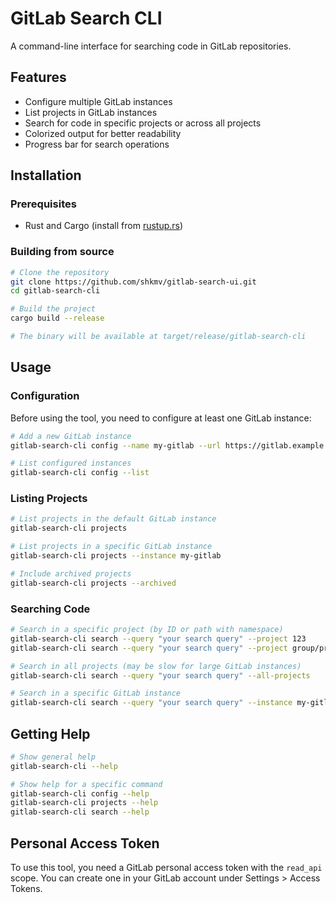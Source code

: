 # GitLab Search CLI

A command-line interface for searching code in GitLab repositories.

## Features

- Configure multiple GitLab instances
- List projects in GitLab instances
- Search for code in specific projects or across all projects
- Colorized output for better readability
- Progress bar for search operations

## Installation

### Prerequisites

- Rust and Cargo (install from [rustup.rs](https://rustup.rs/))

### Building from source

```bash
# Clone the repository
git clone https://github.com/shkmv/gitlab-search-ui.git
cd gitlab-search-cli

# Build the project
cargo build --release

# The binary will be available at target/release/gitlab-search-cli
```

## Usage

### Configuration

Before using the tool, you need to configure at least one GitLab instance:

```bash
# Add a new GitLab instance
gitlab-search-cli config --name my-gitlab --url https://gitlab.example.com --token your-personal-access-token

# List configured instances
gitlab-search-cli config --list
```

### Listing Projects

```bash
# List projects in the default GitLab instance
gitlab-search-cli projects

# List projects in a specific GitLab instance
gitlab-search-cli projects --instance my-gitlab

# Include archived projects
gitlab-search-cli projects --archived
```

### Searching Code

```bash
# Search in a specific project (by ID or path with namespace)
gitlab-search-cli search --query "your search query" --project 123
gitlab-search-cli search --query "your search query" --project group/project-name

# Search in all projects (may be slow for large GitLab instances)
gitlab-search-cli search --query "your search query" --all-projects

# Search in a specific GitLab instance
gitlab-search-cli search --query "your search query" --instance my-gitlab --project 123
```

## Getting Help

```bash
# Show general help
gitlab-search-cli --help

# Show help for a specific command
gitlab-search-cli config --help
gitlab-search-cli projects --help
gitlab-search-cli search --help
```

## Personal Access Token

To use this tool, you need a GitLab personal access token with the `read_api` scope. You can create one in your GitLab account under Settings > Access Tokens.
